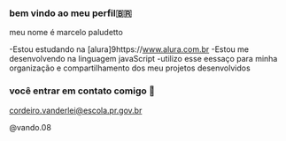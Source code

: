### bem vindo ao meu perfil🇧🇷

meu nome é marcelo paludetto

-Estou estudando na [alura]9https://www.alura.com.br
-Estou me desenvolvendo na linguagem javaScript
-utilizo esse eessaço para minha organização e compartilhamento dos meu projetos desenvolvidos

### você entrar em contato comigo 🥊

cordeiro.vanderlei@escola.pr.gov.br

@vando.08


